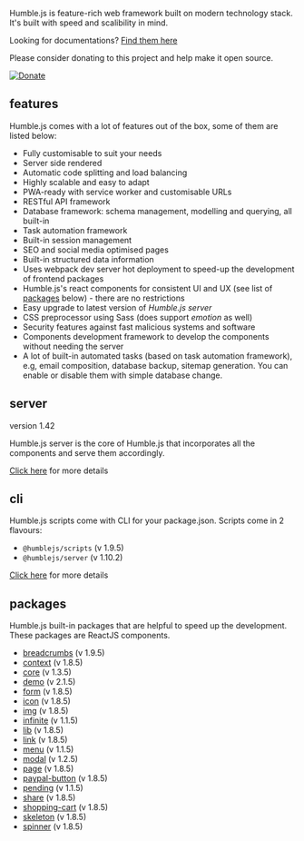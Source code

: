Humble.js is feature-rich web framework built on modern technology stack. It's built with speed and scalibility in mind.

Looking for documentations? [Find them here](/docs)

Please consider donating to this project and help make it open source.

[![Donate](https://ghdl.amrayn.com/donate.png?v2)](https://amrayn.com/donate)

## features

Humble.js comes with a lot of features out of the box, some of them are listed below:

* Fully customisable to suit your needs
* Server side rendered
* Automatic code splitting and load balancing
* Highly scalable and easy to adapt
* PWA-ready with service worker and customisable URLs
* RESTful API framework
* Database framework: schema management, modelling and querying, all built-in
* Task automation framework
* Built-in session management
* SEO and social media optimised pages
* Built-in structured data information
* Uses webpack dev server hot deployment to speed-up the development of frontend packages
* Humble.js's react components for consistent UI and UX (see list of [packages](/#packages) below) - there are no restrictions
* Easy upgrade to latest version of _Humble.js server_
* CSS preprocessor using Sass (does support _emotion_ as well)
* Security features against fast malicious systems and software
* Components development framework to develop the components without needing the server
* A lot of built-in automated tasks (based on task automation framework), e.g, email composition, database backup, sitemap generation. You can enable or disable them with simple database change.

## server

version 1.42

Humble.js server is the core of Humble.js that incorporates all the components and serve them accordingly.

[Click here](/server) for more details

## cli

Humble.js scripts come with CLI for your package.json. Scripts come in 2 flavours:

* `@humblejs/scripts` (v 1.9.5)
* `@humblejs/server` (v 1.10.2)

[Click here](/cli) for more details

## packages

Humble.js built-in packages that are helpful to speed up the development. These packages are ReactJS components.


 * [breadcrumbs](/pkg/breadcrumbs) (v 1.9.5)
 * [context](/pkg/context) (v 1.8.5)
 * [core](/pkg/core) (v 1.3.5)
 * [demo](/pkg/demo) (v 2.1.5)
 * [form](/pkg/form) (v 1.8.5)
 * [icon](/pkg/icon) (v 1.8.5)
 * [img](/pkg/img) (v 1.8.5)
 * [infinite](/pkg/infinite) (v 1.1.5)
 * [lib](/pkg/lib) (v 1.8.5)
 * [link](/pkg/link) (v 1.8.5)
 * [menu](/pkg/menu) (v 1.1.5)
 * [modal](/pkg/modal) (v 1.2.5)
 * [page](/pkg/page) (v 1.8.5)
 * [paypal-button](/pkg/paypal-button) (v 1.8.5)
 * [pending](/pkg/pending) (v 1.1.5)
 * [share](/pkg/share) (v 1.8.5)
 * [shopping-cart](/pkg/shopping-cart) (v 1.8.5)
 * [skeleton](/pkg/skeleton) (v 1.8.5)
 * [spinner](/pkg/spinner) (v 1.8.5)
